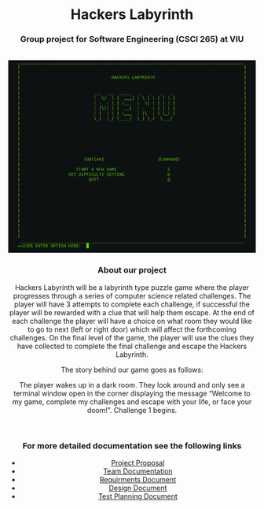 
<div align="center">
  <h1>Hackers Labyrinth</h1>
  <h3>Group project for Software Engineering (CSCI 265) at VIU</h3>

<br />

  <img src="documentation/mainMenu.png" alt="main menu">
  
<br />

  <h3> About our project </h3>
<p>
   Hackers Labyrinth will be a labyrinth type puzzle game where the player progresses through a series of computer science related challenges. The player will have 3 attempts to complete each challenge, if successful the player will be rewarded with a clue that will help them escape. At the end of each    challenge the player will have a choice on what room they would like to go to next (left or right door) which will affect the forthcoming challenges. On   the final level of the game, the player will use the clues they have collected to complete the final challenge and escape the Hackers Labyrinth.
</p>

<p>The story behind our game goes as follows:</p>
<p>
  The player wakes up in a dark room. They look around and only see a terminal window open in the corner displaying the message “Welcome to my game,         complete my challenges and escape with your life, or face your doom!”. Challenge 1 begins.
</p>

<br />

  <h3>For more detailed documentation see the following links</h3>
  <ul>
    <li><a href="https://github.com/Enprogames/Hacker-Labyrinth/tree/main/documentation/Proposal.pdf" target="_blank">Project Proposal</a></li>
    <li><a href="https://github.com/Enprogames/Hacker-Labyrinth/tree/main/documentation/Team.pdf" target="_blank">Team Documentation </a></li>
    <li><a href="https://github.com/Enprogames/Hacker-Labyrinth/tree/main/documentation/RequirmentsDocument.pdf" target="_blank">Requirments Document</a></li>
    <li><a href="https://github.com/Enprogames/Hacker-Labyrinth/tree/main/documentation/DesignDocument.pdf" target="_blank">Design Document</a></li>
    <li><a href="https://github.com/Enprogames/Hacker-Labyrinth/tree/main/documentation/TestPlanning.pdf" target="_blank">Test Planning Document</a></li>
  </ul>
</div>
